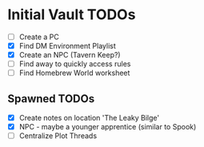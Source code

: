 # Initial Vault TODOs

- [ ] Create a PC
- [x] Find DM Environment Playlist
- [x] Create an NPC (Tavern Keep?)
- [ ] Find away to quickly access rules
- [ ] Find Homebrew World worksheet

## Spawned TODOs

- [x] Create notes on location 'The Leaky Bilge'
- [x] NPC - maybe a younger apprentice (similar to Spook)
- [ ] Centralize Plot Threads
